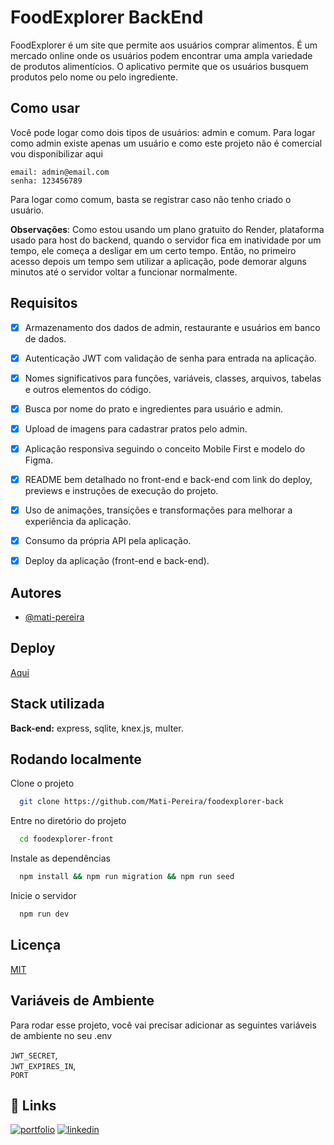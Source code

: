 
# FoodExplorer BackEnd

FoodExplorer é um site que permite aos usuários comprar alimentos. É um mercado online onde os usuários podem encontrar uma ampla variedade de produtos alimentícios. O aplicativo permite que os usuários busquem produtos pelo nome ou pelo ingrediente.

## Como usar

Você pode logar como dois tipos de usuários: admin e comum. Para logar como admin existe apenas um usuário e como este projeto não é comercial vou disponibilizar aqui

```
email: admin@email.com
senha: 123456789
```

Para logar como comum, basta se registrar caso não tenho criado o usuário.

**Observações**: Como estou usando um plano gratuito do Render, plataforma usado para host do backend, quando o servidor fica em inatividade por um tempo, ele começa a desligar em um certo tempo. Então, no primeiro acesso depois um tempo sem utilizar a aplicação, pode demorar alguns minutos até o servidor voltar a funcionar normalmente.


## Requisitos

- [x] Armazenamento dos dados de admin, restaurante e usuários em banco de dados.
- [x] Autenticação JWT com validação de senha para entrada na aplicação.
- [x] Nomes significativos para funções, variáveis, classes, arquivos, tabelas e outros elementos do código.
- [x] Busca por nome do prato e ingredientes para usuário e admin.
- [x] Upload de imagens para cadastrar pratos pelo admin.
- [x] Aplicação responsiva seguindo o conceito Mobile First e modelo do Figma.
- [x] README bem detalhado no front-end e back-end com link do deploy, previews e instruções de execução do projeto.
- [x] Uso de animações, transições e transformações para melhorar a experiência da aplicação.
- [x] Consumo da própria API pela aplicação.
- [x] Deploy da aplicação (front-end e back-end).


## Autores

- [@mati-pereira](https://www.github.com/mati-pereira)

## Deploy

[Aqui](https://admirable-tiramisu-e924f5.netlify.app/)


## Stack utilizada

**Back-end:** express, sqlite, knex.js, multer.

## Rodando localmente

Clone o projeto

```bash
  git clone https://github.com/Mati-Pereira/foodexplorer-back
```

Entre no diretório do projeto

```bash
  cd foodexplorer-front
```

Instale as dependências

```bash
  npm install && npm run migration && npm run seed
```

Inicie o servidor

```bash
  npm run dev
```

## Licença

[MIT](https://choosealicense.com/licenses/mit/)

## Variáveis de Ambiente

Para rodar esse projeto, você vai precisar adicionar as seguintes variáveis de ambiente no seu .env

`JWT_SECRET`,<br/>
`JWT_EXPIRES_IN`,<br/>
`PORT`

## 🔗 Links
[![portfolio](https://img.shields.io/badge/my_portfolio-000?style=for-the-badge&logo=ko-fi&logoColor=white)](https://portifolio-new-4q6j.vercel.app/)
[![linkedin](https://img.shields.io/badge/linkedin-0A66C2?style=for-the-badge&logo=linkedin&logoColor=white)](https://www.linkedin.com/in/mati-pereira/)

